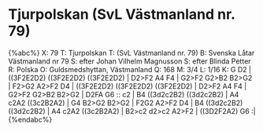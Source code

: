 # Tjurpolskan  (SvL Västmanland nr. 79)

{%abc%}
X: 79
T: Tjurpolskan 
T: (SvL Västmanland nr. 79)
B: Svenska Låtar Västmanland nr 79
S: efter Johan Vilhelm Magnusson
S: efter Blinda Petter
R: Polska
O: Guldsmedshyttan, Västmanland
Q: 168
M: 3/4
L: 1/16
K: G
D2 | ((3F2E2D2) ((3F2E2D2) ((3F2E2D2) | D2>F2 A4 F4 | G2>F2 G2>B2 B2>G2 | F2>G2 A2>F2 D4 |
     ((3F2E2D2) ((3F2E2D2) ((3F2E2D2) | D2>F2 A4 F4 | G2>F2 G2>B2 B2>G2 | D2FA G6 :: 
c2 | B4 ((3d2c2B2) ((3d2c2B2) | A4 c2A2 ((3c2B2A2) | G4 B2>G2 B2>G2 | F2G2 A2>F2 D4 |
     B4 ((3d2c2B2) ((3d2c2B2) | A4 c2A2 ((3c2B2A2) | B2>c2 d2>c2 A2>F2 | ((3D2F2A2) G6 :|
{%endabc%}


